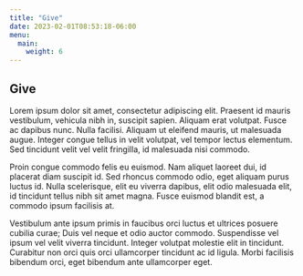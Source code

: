```yaml
---
title: "Give"
date: 2023-02-01T08:53:18-06:00
menu:
  main:
    weight: 6
---
```


## Give

Lorem ipsum dolor sit amet, consectetur adipiscing elit. Praesent id mauris vestibulum, vehicula nibh in, suscipit sapien. Aliquam erat volutpat. Fusce ac dapibus nunc. Nulla facilisi. Aliquam ut eleifend mauris, ut malesuada augue. Integer congue tellus in velit volutpat, vel tempor lectus elementum. Sed tincidunt velit vel velit fringilla, id malesuada nisi commodo.

Proin congue commodo felis eu euismod. Nam aliquet laoreet dui, id placerat diam suscipit id. Sed rhoncus commodo odio, eget aliquam purus luctus id. Nulla scelerisque, elit eu viverra dapibus, elit odio malesuada elit, id tincidunt tellus nibh sit amet magna. Fusce euismod blandit est, a commodo ipsum facilisis at.

Vestibulum ante ipsum primis in faucibus orci luctus et ultrices posuere cubilia curae; Duis vel neque et odio auctor commodo. Suspendisse vel ipsum vel velit viverra tincidunt. Integer volutpat molestie elit in tincidunt. Curabitur non orci quis orci ullamcorper tincidunt ac id ligula. Morbi facilisis bibendum orci, eget bibendum ante ullamcorper eget.